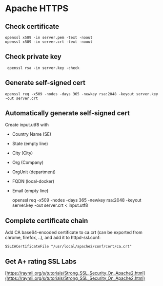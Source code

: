 # Apache HTTPS

## Check certificate
    openssl x509 -in server.pem -text -noout
    openssl x509 -in server.crt -text -noout
    
## Check private key
     openssl rsa -in server.key -check
     
## Generate self-signed cert
    openssl req -x509 -nodes -days 365 -newkey rsa:2048 -keyout server.key -out server.crt
    
## Automatically generate self-signed cert
Create input.utf8 with
* Country Name (SE)
* State (empty line)
* City (City)
* Org (Company)
* OrgUnit (department)
* FQDN (local-docker)
* Email (empty line)

    openssl req -x509 -nodes -days 365 -newkey rsa:2048 -keyout server.key -out server.crt < input.utf8
     
## Complete certificate chain
Add CA base64-encoded certificate to ca.crt (can be exported from chrome, firefox, ..), and add it to httpd-ssl.conf:

    SSLCACertificateFile "/usr/local/apache2/conf/cert/ca.crt"

## Get A+ rating SSL Labs
[https://raymii.org/s/tutorials/Strong_SSL_Security_On_Apache2.html](https://raymii.org/s/tutorials/Strong_SSL_Security_On_Apache2.html)